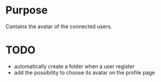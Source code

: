 # Purpose

Contains the avatar of the connected users.

# TODO

- automatically create a folder when a user register
- add the possibility to choose its avatar on the profile page
